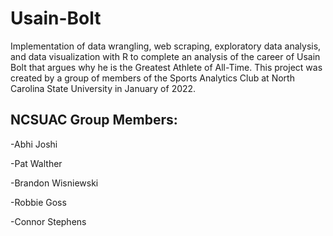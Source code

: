 # Usain-Bolt
Implementation of data wrangling, web scraping, exploratory data analysis, and data visualization with R to complete an analysis of the career of Usain Bolt that argues why he is the Greatest Athlete of All-Time. This project was created by a group of members of the Sports Analytics Club at North Carolina State University in January of 2022. 

## NCSUAC Group Members:
-Abhi Joshi

-Pat Walther

-Brandon Wisniewski

-Robbie Goss

-Connor Stephens
